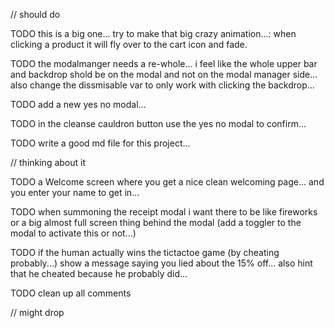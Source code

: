 // should do

TODO this is a big one... try to make that big crazy animation...: when clicking a product it will fly over to the cart icon and fade.

TODO the modalmanger needs a re-whole... i feel like the whole upper bar and backdrop shold be on the modal and not on the modal manager side... also change the dissmisable var to only work with clicking the backdrop...

TODO add a new yes no modal...

TODO in the cleanse cauldron button use the yes no modal to confirm...

TODO write a good md file for this project...

// thinking about it

TODO a Welcome screen where you get a nice clean welcoming page... and you enter your name to get in...

TODO when summoning the receipt modal i want there to be like fireworks or a big almost full screen thing behind the modal (add a toggler to the modal to activate this or not...)

TODO if the human actually wins the tictactoe game (by cheating probably...) show a message saying you lied about the 15% off... also hint that he cheated because he probably did...

TODO clean up all comments 

// might drop
